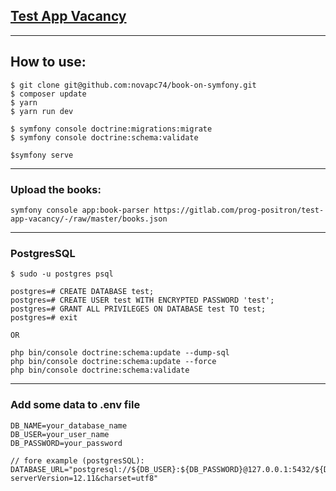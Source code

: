 ## [Test App Vacancy](https://gitlab.com/prog-positron/test-app-vacancy)

***
## How to use:
```
$ git clone git@github.com:novapc74/book-on-symfony.git
$ composer update
$ yarn
$ yarn run dev

$ symfony console doctrine:migrations:migrate
$ symfony console doctrine:schema:validate

$symfony serve
```
***
### Upload the books:
```
symfony console app:book-parser https://gitlab.com/prog-positron/test-app-vacancy/-/raw/master/books.json

```
***
### PostgresSQL
```
$ sudo -u postgres psql

postgres=# CREATE DATABASE test;
postgres=# CREATE USER test WITH ENCRYPTED PASSWORD 'test';
postgres=# GRANT ALL PRIVILEGES ON DATABASE test TO test;
postgres=# exit

OR

php bin/console doctrine:schema:update --dump-sql
php bin/console doctrine:schema:update --force
php bin/console doctrine:schema:validate
```
***
### Add some data to .env file
```
DB_NAME=your_database_name
DB_USER=your_user_name
DB_PASSWORD=your_password

// fore example (postgresSQL): 
DATABASE_URL="postgresql://${DB_USER}:${DB_PASSWORD}@127.0.0.1:5432/${DB_NAME}?serverVersion=12.11&charset=utf8"
```